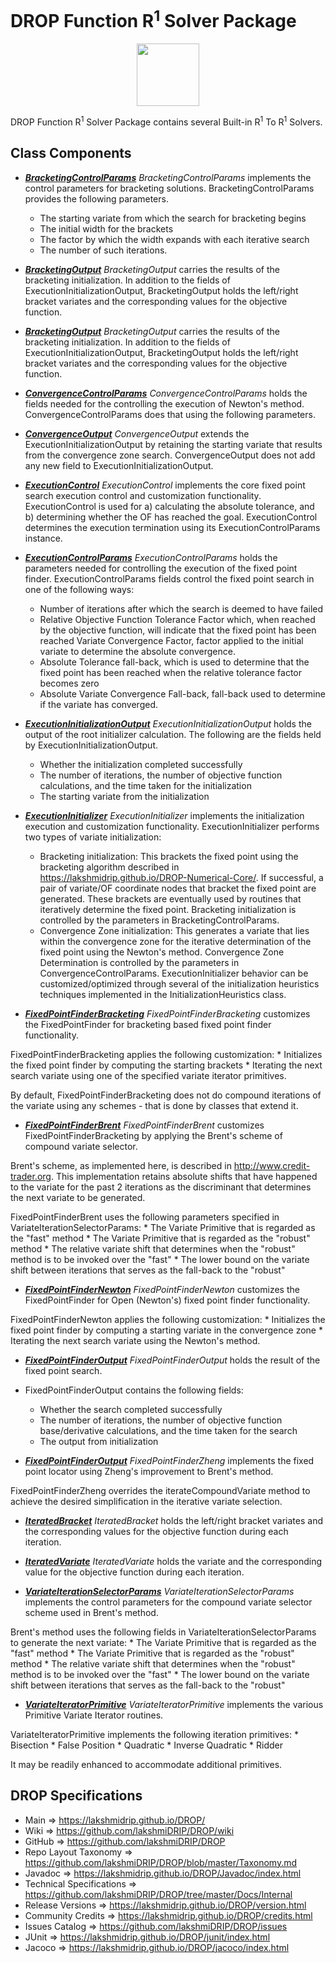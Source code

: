 # DROP Function R<sup>1</sup> Solver Package

<p align="center"><img src="https://github.com/lakshmiDRIP/DROP/blob/master/DRIP_Logo.gif?raw=true" width="100"></p>

DROP Function R<sup>1</sup> Solver Package contains several Built-in R<sup>1</sup> To R<sup>1</sup> Solvers.


## Class Components

 * [***BracketingControlParams***](https://github.com/lakshmiDRIP/DROP/tree/master/src/main/java/org/drip/function/r1tor1solver/BracketingControlParams.java)
 <i>BracketingControlParams</i> implements the control parameters for bracketing solutions.
 BracketingControlParams provides the following parameters.
 	* The starting variate from which the search for bracketing begins
 	* The initial width for the brackets
 	* The factor by which the width expands with each iterative search
 	* The number of such iterations.

 * [***BracketingOutput***](https://github.com/lakshmiDRIP/DROP/tree/master/src/main/java/org/drip/function/r1tor1solver/BracketingOutput.java)
 <i>BracketingOutput</i> carries the results of the bracketing initialization. In addition to the fields of
 ExecutionInitializationOutput, BracketingOutput holds the left/right bracket variates and the corresponding
 values for the objective function.

 * [***BracketingOutput***](https://github.com/lakshmiDRIP/DROP/tree/master/src/main/java/org/drip/function/r1tor1solver/BracketingOutput.java)
 <i>BracketingOutput</i> carries the results of the bracketing initialization. In addition to the fields of
 ExecutionInitializationOutput, BracketingOutput holds the left/right bracket variates and the corresponding
 values for the objective function.

 * [***ConvergenceControlParams***](https://github.com/lakshmiDRIP/DROP/tree/master/src/main/java/org/drip/function/r1tor1solver/ConvergenceControlParams.java)
 <i>ConvergenceControlParams</i> holds the fields needed for the controlling the execution of Newton's
 method. ConvergenceControlParams does that using the following parameters.

 * [***ConvergenceOutput***](https://github.com/lakshmiDRIP/DROP/tree/master/src/main/java/org/drip/function/r1tor1solver/ConvergenceOutput.java)
 <i>ConvergenceOutput</i> extends the ExecutionInitializationOutput by retaining the starting variate that
 results from the convergence zone search. ConvergenceOutput does not add any new field to
 ExecutionInitializationOutput.

 * [***ExecutionControl***](https://github.com/lakshmiDRIP/DROP/tree/master/src/main/java/org/drip/function/r1tor1solver/ExecutionControl.java)
 <i>ExecutionControl</i> implements the core fixed point search execution control and customization
 functionality. ExecutionControl is used for a) calculating the absolute tolerance, and b) determining
 whether the OF has reached the goal. ExecutionControl determines the execution termination using its
 ExecutionControlParams instance.

 * [***ExecutionControlParams***](https://github.com/lakshmiDRIP/DROP/tree/master/src/main/java/org/drip/function/r1tor1solver/ExecutionControlParams.java)
 <i>ExecutionControlParams</i> holds the parameters needed for controlling the execution of the fixed point
 finder. ExecutionControlParams fields control the fixed point search in one of the following ways:
 	* Number of iterations after which the search is deemed to have failed
 	* Relative Objective Function Tolerance Factor which, when reached by the objective function, will
 		indicate that the fixed point has been reached Variate Convergence Factor, factor applied to the
 		initial variate to determine the absolute convergence.
 	* Absolute Tolerance fall-back, which is used to determine that the fixed point has been reached when the
 		relative tolerance factor becomes zero
 	* Absolute Variate Convergence Fall-back, fall-back used to determine if the variate has converged.

 * [***ExecutionInitializationOutput***](https://github.com/lakshmiDRIP/DROP/tree/master/src/main/java/org/drip/function/r1tor1solver/ExecutionInitializationOutput.java)
 <i>ExecutionInitializationOutput</i> holds the output of the root initializer calculation. The following are
 the fields held by ExecutionInitializationOutput.
 	* Whether the initialization completed successfully
 	* The number of iterations, the number of objective function calculations, and the time taken for the
 		initialization
 	* The starting variate from the initialization

 * [***ExecutionInitializer***](https://github.com/lakshmiDRIP/DROP/tree/master/src/main/java/org/drip/function/r1tor1solver/ExecutionInitializer.java)
 <i>ExecutionInitializer</i> implements the initialization execution and customization functionality.
 ExecutionInitializer performs two types of variate initialization:
 	* Bracketing initialization: This brackets the fixed point using the bracketing algorithm described in
 		https://lakshmidrip.github.io/DROP-Numerical-Core/. If successful, a pair of variate/OF coordinate
 		nodes that bracket the fixed point are generated. These brackets are eventually used by routines that
 		iteratively determine the fixed point. Bracketing initialization is controlled by the parameters in
 		BracketingControlParams.
 	* Convergence Zone initialization: This generates a variate that lies within the convergence zone for the
 		iterative determination of the fixed point using the Newton's method. Convergence Zone Determination
 		is controlled by the parameters in ConvergenceControlParams.
 ExecutionInitializer behavior can be customized/optimized through several of the initialization heuristics
 techniques implemented in the InitializationHeuristics class.

 * [***FixedPointFinderBracketing***](https://github.com/lakshmiDRIP/DROP/tree/master/src/main/java/org/drip/function/r1tor1solver/FixedPointFinderBracketing.java)
 <i>FixedPointFinderBracketing</i> customizes the FixedPointFinder for bracketing based fixed point finder
 functionality.

 FixedPointFinderBracketing applies the following customization:
 	* Initializes the fixed point finder by computing the starting brackets
 	* Iterating the next search variate using one of the specified variate iterator primitives.

 By default, FixedPointFinderBracketing does not do compound iterations of the variate using any schemes -
 	that is done by classes that extend it.

 * [***FixedPointFinderBrent***](https://github.com/lakshmiDRIP/DROP/tree/master/src/main/java/org/drip/function/r1tor1solver/FixedPointFinderBrent.java)
 <i>FixedPointFinderBrent</i> customizes FixedPointFinderBracketing by applying the Brent's scheme of
 compound variate selector.

 Brent's scheme, as implemented here, is described in http://www.credit-trader.org. This implementation
 	retains absolute shifts that have happened to the variate for the past 2 iterations as the discriminant
 	that determines the next variate to be generated.

 FixedPointFinderBrent uses the following parameters specified in VariateIterationSelectorParams:
 	* The Variate Primitive that is regarded as the "fast" method
 	* The Variate Primitive that is regarded as the "robust" method
 	* The relative variate shift that determines when the "robust" method is to be invoked over the "fast"
 	* The lower bound on the variate shift between iterations that serves as the fall-back to the "robust"

 * [***FixedPointFinderNewton***](https://github.com/lakshmiDRIP/DROP/tree/master/src/main/java/org/drip/function/r1tor1solver/FixedPointFinderNewton.java)
 <i>FixedPointFinderNewton</i> customizes the FixedPointFinder for Open (Newton's) fixed point finder
 	functionality.

 FixedPointFinderNewton applies the following customization:
 	* Initializes the fixed point finder by computing a starting variate in the convergence zone
 	* Iterating the next search variate using the Newton's method.

 * [***FixedPointFinderOutput***](https://github.com/lakshmiDRIP/DROP/tree/master/src/main/java/org/drip/function/r1tor1solver/FixedPointFinderOutput.java)
 <i>FixedPointFinderOutput</i> holds the result of the fixed point search.

 * FixedPointFinderOutput contains the following fields:
 	* Whether the search completed successfully
 	* The number of iterations, the number of objective function base/derivative calculations, and the time
 		taken for the search
 	* The output from initialization

 * [***FixedPointFinderOutput***](https://github.com/lakshmiDRIP/DROP/tree/master/src/main/java/org/drip/function/r1tor1solver/FixedPointFinderOutput.java)
 <i>FixedPointFinderZheng</i> implements the fixed point locator using Zheng's improvement to Brent's
 	method.

 FixedPointFinderZheng overrides the iterateCompoundVariate method to achieve the desired simplification in
 	the iterative variate selection.

 * [***IteratedBracket***](https://github.com/lakshmiDRIP/DROP/tree/master/src/main/java/org/drip/function/r1tor1solver/IteratedBracket.java)
 <i>IteratedBracket</i> holds the left/right bracket variates and the corresponding values for the objective
 function during each iteration.

 * [***IteratedVariate***](https://github.com/lakshmiDRIP/DROP/tree/master/src/main/java/org/drip/function/r1tor1solver/IteratedVariate.java)
 <i>IteratedVariate</i> holds the variate and the corresponding value for the objective function during each
 iteration.

 * [***VariateIterationSelectorParams***](https://github.com/lakshmiDRIP/DROP/tree/master/src/main/java/org/drip/function/r1tor1solver/VariateIterationSelectorParams.java)
 <i>VariateIterationSelectorParams</i> implements the control parameters for the compound variate selector
 scheme used in Brent's method.

 Brent's method uses the following fields in VariateIterationSelectorParams to generate the next variate:
 	* The Variate Primitive that is regarded as the "fast" method
 	* The Variate Primitive that is regarded as the "robust" method
 	* The relative variate shift that determines when the "robust" method is to be invoked over the "fast"
 	* The lower bound on the variate shift between iterations that serves as the fall-back to the "robust"

 * [***VariateIteratorPrimitive***](https://github.com/lakshmiDRIP/DROP/tree/master/src/main/java/org/drip/function/r1tor1solver/VariateIteratorPrimitive.java)
<i>VariateIteratorPrimitive</i> implements the various Primitive Variate Iterator routines.

 VariateIteratorPrimitive implements the following iteration primitives:
 	* Bisection
 	* False Position
 	* Quadratic
 	* Inverse Quadratic
 	* Ridder

 It may be readily enhanced to accommodate additional primitives.


## DROP Specifications

 * Main                     => https://lakshmidrip.github.io/DROP/
 * Wiki                     => https://github.com/lakshmiDRIP/DROP/wiki
 * GitHub                   => https://github.com/lakshmiDRIP/DROP
 * Repo Layout Taxonomy     => https://github.com/lakshmiDRIP/DROP/blob/master/Taxonomy.md
 * Javadoc                  => https://lakshmidrip.github.io/DROP/Javadoc/index.html
 * Technical Specifications => https://github.com/lakshmiDRIP/DROP/tree/master/Docs/Internal
 * Release Versions         => https://lakshmidrip.github.io/DROP/version.html
 * Community Credits        => https://lakshmidrip.github.io/DROP/credits.html
 * Issues Catalog           => https://github.com/lakshmiDRIP/DROP/issues
 * JUnit                    => https://lakshmidrip.github.io/DROP/junit/index.html
 * Jacoco                   => https://lakshmidrip.github.io/DROP/jacoco/index.html
